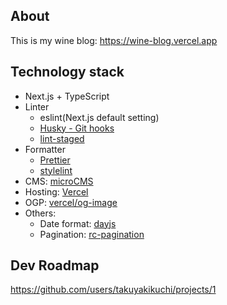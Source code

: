 ## About

This is my wine blog:
https://wine-blog.vercel.app

## Technology stack

- Next.js + TypeScript
- Linter
  - eslint(Next.js default setting)
  - [Husky - Git hooks](https://typicode.github.io/husky/#/)
  - [lint-staged](https://github.com/okonet/lint-staged)
- Formatter
  - [Prettier](https://prettier.io/)
  - [stylelint](https://stylelint.io/)
- CMS: [microCMS](https://microcms.io/)
- Hosting: [Vercel](https://vercel.com/)
- OGP: [vercel/og-image](https://github.com/vercel/og-image)
- Others:
  - Date format: [dayjs](https://github.com/iamkun/dayjs/blob/dev/docs/ja/README-ja.md)
  - Pagination: [rc-pagination](https://github.com/react-component/pagination)

## Dev Roadmap

https://github.com/users/takuyakikuchi/projects/1
